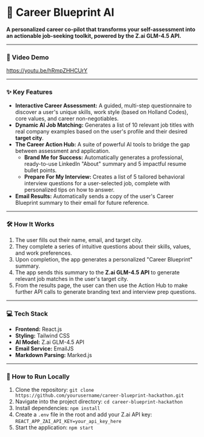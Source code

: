 # 🚀 Career Blueprint AI

**A personalized career co-pilot that transforms your self-assessment into an actionable job-seeking toolkit, powered by the Z.ai GLM-4.5 API.**

---

### 🎥 Video Demo

https://youtu.be/hRmpZHHCUrY

---

### ✨ Key Features

*   **Interactive Career Assessment:** A guided, multi-step questionnaire to discover a user's unique skills, work style (based on Holland Codes), core values, and career non-negotiables.
*   **Dynamic AI Job Matching:** Generates a list of 10 relevant job titles with real company examples based on the user's profile and their desired **target city**.
*   **The Career Action Hub:** A suite of powerful AI tools to bridge the gap between assessment and application.
    *   **Brand Me for Success:** Automatically generates a professional, ready-to-use LinkedIn "About" summary and 5 impactful resume bullet points.
    *   **Prepare For My Interview:** Creates a list of 5 tailored behavioral interview questions for a user-selected job, complete with personalized tips on how to answer.
*   **Email Results:** Automatically sends a copy of the user's Career Blueprint summary to their email for future reference.

---

### 🛠️ How It Works

1.  The user fills out their name, email, and target city.
2.  They complete a series of intuitive questions about their skills, values, and work preferences.
3.  Upon completion, the app generates a personalized "Career Blueprint" summary.
4.  The app sends this summary to the **Z.ai GLM-4.5 API** to generate relevant job matches in the user's target city.
5.  From the results page, the user can then use the Action Hub to make further API calls to generate branding text and interview prep questions.

---

### 💻 Tech Stack

*   **Frontend:** React.js
*   **Styling:** Tailwind CSS
*   **AI Model:** Z.ai GLM-4.5 API
*   **Email Service:** EmailJS
*   **Markdown Parsing:** Marked.js

---

### 🏃 How to Run Locally

1.  Clone the repository:
    `git clone https://github.com/yourusername/career-blueprint-hackathon.git`
2.  Navigate into the project directory:
    `cd career-blueprint-hackathon`
3.  Install dependencies:
    `npm install`
4.  Create a `.env` file in the root and add your Z.ai API key:
    `REACT_APP_ZAI_API_KEY=your_api_key_here`
5.  Start the application:
    `npm start`
